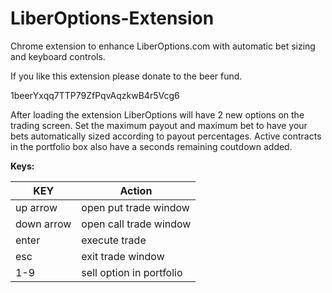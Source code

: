 # LiberOptions-Extension
Chrome extension to enhance LiberOptions.com with automatic bet sizing and keyboard controls.

If you like this extension please donate to the beer fund.

  1beerYxqq7TTP79ZfPqvAqzkwB4r5Vcg6

After loading the extension LiberOptions will have 2 new options on the trading screen.  Set the maximum payout and maximum bet to have your bets automatically sized according to payout percentages.  Active contracts in the portfolio box also have a seconds remaining coutdown added.

**Keys:**

| KEY | Action |
|-----|--------|
|up arrow|open put trade window|
|down arrow|open call trade window|
|enter|execute trade|
|esc|exit trade window|
|1-9|sell option in portfolio|
